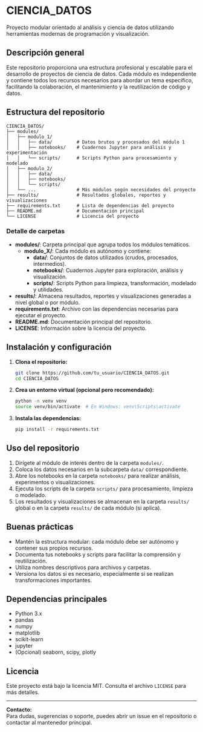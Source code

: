 # CIENCIA_DATOS

Proyecto modular orientado al análisis y ciencia de datos utilizando herramientas modernas de programación y visualización.

## Descripción general

Este repositorio proporciona una estructura profesional y escalable para el desarrollo de proyectos de ciencia de datos. Cada módulo es independiente y contiene todos los recursos necesarios para abordar un tema específico, facilitando la colaboración, el mantenimiento y la reutilización de código y datos.

## Estructura del repositorio

```
CIENCIA_DATOS/
├── modules/
│   ├── modulo_1/
│   │   ├── data/         # Datos brutos y procesados del módulo 1
│   │   ├── notebooks/    # Cuadernos Jupyter para análisis y experimentación
│   │   └── scripts/      # Scripts Python para procesamiento y modelado
│   ├── modulo_2/
│   │   ├── data/
│   │   ├── notebooks/
│   │   └── scripts/
│   └── ...               # Más módulos según necesidades del proyecto
├── results/              # Resultados globales, reportes y visualizaciones
├── requirements.txt      # Lista de dependencias del proyecto
├── README.md             # Documentación principal
└── LICENSE               # Licencia del proyecto
```

### Detalle de carpetas

- **modules/**: Carpeta principal que agrupa todos los módulos temáticos.
    - **modulo_X/**: Cada módulo es autónomo y contiene:
        - **data/**: Conjuntos de datos utilizados (crudos, procesados, intermedios).
        - **notebooks/**: Cuadernos Jupyter para exploración, análisis y visualización.
        - **scripts/**: Scripts Python para limpieza, transformación, modelado y utilidades.
- **results/**: Almacena resultados, reportes y visualizaciones generadas a nivel global o por módulo.
- **requirements.txt**: Archivo con las dependencias necesarias para ejecutar el proyecto.
- **README.md**: Documentación principal del repositorio.
- **LICENSE**: Información sobre la licencia del proyecto.

## Instalación y configuración

1. **Clona el repositorio:**
     ```bash
     git clone https://github.com/tu_usuario/CIENCIA_DATOS.git
     cd CIENCIA_DATOS
     ```

2. **Crea un entorno virtual (opcional pero recomendado):**
     ```bash
     python -m venv venv
     source venv/bin/activate  # En Windows: venv\Scripts\activate
     ```

3. **Instala las dependencias:**
     ```bash
     pip install -r requirements.txt
     ```

## Uso del repositorio

1. Dirígete al módulo de interés dentro de la carpeta `modules/`.
2. Coloca los datos necesarios en la subcarpeta `data/` correspondiente.
3. Abre los notebooks en la carpeta `notebooks/` para realizar análisis, experimentos o visualizaciones.
4. Ejecuta los scripts de la carpeta `scripts/` para procesamiento, limpieza o modelado.
5. Los resultados y visualizaciones se almacenan en la carpeta `results/` global o en la carpeta `results/` de cada módulo (si aplica).

## Buenas prácticas

- Mantén la estructura modular: cada módulo debe ser autónomo y contener sus propios recursos.
- Documenta tus notebooks y scripts para facilitar la comprensión y reutilización.
- Utiliza nombres descriptivos para archivos y carpetas.
- Versiona los datos si es necesario, especialmente si se realizan transformaciones importantes.

## Dependencias principales

- Python 3.x
- pandas
- numpy
- matplotlib
- scikit-learn
- jupyter
- (Opcional) seaborn, scipy, plotly


## Licencia

Este proyecto está bajo la licencia MIT. Consulta el archivo `LICENSE` para más detalles.

---

**Contacto:**  
Para dudas, sugerencias o soporte, puedes abrir un issue en el repositorio o contactar al mantenedor principal.
